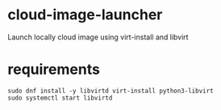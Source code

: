 # cloud-image-launcher
Launch locally cloud image using virt-install and libvirt

# requirements

```
sudo dnf install -y libvirtd virt-install python3-libvirt
sudo systemctl start libvirtd
```
